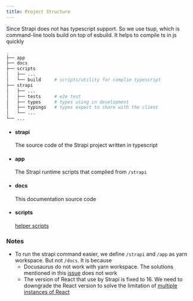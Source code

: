 ```yaml
---
title: Project Structure
---
```


Since Strapi does not has typescript support. So we use tsup, which is command-line tools build on top of esbuild. It helps to compile ts in js quickly

```bash
.
├── app
├── docs
├── scripts
│   ├── ...
│   └── build     # scripts/utility for complie typescript
├── strapi
│   ├── ...
│   ├── tests     # e2e test
│   ├── types     # types using in development
│   ├── typings   # types expect to share with the client
│   └── ...
└── ...
```

- #### strapi

  The source code of the Strapi project written in typescript

- #### app

  The Strapi runtime scripts that complied from `/strapi`

- #### docs

  This documentation source code

- #### scripts

  [helper scripts](.//helper-scripts)

### Notes

- To run the strapi command easier, we define `/strapi` and `/app` as yarn workspace. But not `/docs`. It is because
  - Docusaurus do not work with yarn workspace. The solutions mentioned in this [issue](https://github.com/facebook/docusaurus/issues/3515) does not work
  - The version of React that use by Strapi is fixed to 16. We need to downgrade the React version to solve the limitation of [multiple instances of React](https://github.com/facebook/react/issues/13991)
